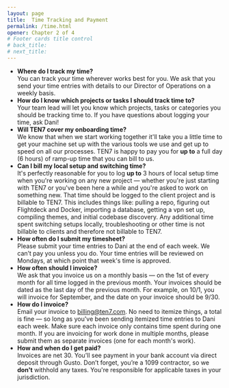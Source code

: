 ```yaml
---
layout: page
title:  Time Tracking and Payment
permalink: /time.html
opener: Chapter 2 of 4
# Footer cards title control
# back_title:
# next_title: 
---
```


- **Where do I track my time?**  
You can track your time wherever works best for you. We ask that you send your time entries with details to our Director of Operations on a weekly basis. 
- **How do I know which projects or tasks I should track time to?**  
Your team lead will let you know which projects, tasks or categories you should be tracking time to. If you have questions about logging your time, ask Dani!
- **Will TEN7 cover my onboarding time?**  
We know that when we start working together it'll take you a little time to get your machine set up with the various tools we use and get up to speed on all our processes. TEN7 is happy to pay you for **up to** a full day (6 hours) of ramp-up time that you can bill to us.
- **Can I bill my local setup and switching time?**  
It's perfectly reasonable for you to log **up to** 3 hours of local setup time when you're working on any new project — whether you're just starting with TEN7 or you've been here a while and you're asked to work on something new. That time should be logged to the client project and is billable to TEN7. This includes things like: pulling a repo, figuring out Flightdeck and Docker, importing a database, getting a vpn set up, compiling themes, and initial codebase discovery. Any additional time spent switching setups locally, troubleshooting or other time is not billable to clients and therefore not billable to TEN7.  
- **How often do I submit my timesheet?**  
Please submit your time entries to Dani at the end of each week. We can’t pay you unless you do. Your time entries will be reviewed on Mondays, at which point that week's time is approved.
- **How often should I invoice?**  
We ask that you invoice us on a monthly basis — on the 1st of every month for all time logged in the previous month. Your invoices should be dated as the last day of the previous month. For example, on 10/1, you will invoice for September, and the date on your invoice should be 9/30. 
- **How do I invoice?**  
Email your invoice to [billing@ten7.com](mailto:billing@ten7.com). No need to itemize things, a total is fine — so long as you've been sending itemized time entries to Dani each week. Make sure each invoice only contains time spent during one month. If you are invoicing for work done in multiple months, please submit them as separate invoices (one for each month's work). 
- **How and when do I get paid?**  
Invoices are net 30. You'll see payment in your bank account via direct deposit through Gusto. Don’t forget, you’re a 1099 contractor, so we **don't** withhold any taxes. You're responsible for applicable taxes in your jurisdiction.
